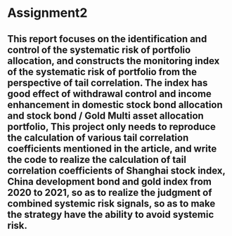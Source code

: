 # Assignment2
## This report focuses on the identification and control of the systematic risk of portfolio allocation, and constructs the monitoring index of the systematic risk of portfolio from the perspective of tail correlation. The index has good effect of withdrawal control and income enhancement in domestic stock bond allocation and stock bond / Gold Multi asset allocation portfolio, This project only needs to reproduce the calculation of various tail correlation coefficients mentioned in the article, and write the code to realize the calculation of tail correlation coefficients of Shanghai stock index, China development bond and gold index from 2020 to 2021, so as to realize the judgment of combined systemic risk signals, so as to make the strategy have the ability to avoid systemic risk.

